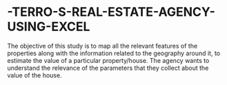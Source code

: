 # -TERRO-S-REAL-ESTATE-AGENCY-USING-EXCEL
The objective of this study is to map all the relevant features of the properties along with the information related to the geography around it, to estimate the value of a particular property/house. The agency wants to understand the relevance of the parameters that they collect about the value of the house. 
